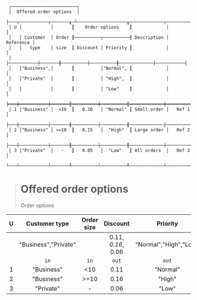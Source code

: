 ```text
 ┌─────────────────────────┐
 │  Offered order options  │
 ├───┬───────────┬───────╥─┴───────────────────╥─────────────┬───────────┐
 │ U │           │       ║    Order options    ║             │           │
 │   │ Customer  │ Order ╟──────────┬──────────╢ Description │ Reference │
 │   │   type    │ size  ║ Discount │ Priority ║             │           │
 │   ├───────────┼───────╫──────────┼──────────╫─────────────┼───────────┤
 │   │"Business",│       ║          │"Normal", ║             │           │
 │   │"Private"  │       ║          │ "High",  ║             │           │
 │   │           │       ║          │ "Low"    ║             │           │
 ╞═══╪═══════════╪═══════╬══════════╪══════════╬═════════════╪═══════════╡
 │ 1 │"Business" │  <10  ║   0.10   │ "Normal" ║ Small order │   Ref 1   │
 ├───┼───────────┼───────╫──────────┼──────────╫─────────────┼───────────┤
 │ 2 │"Business" │ >=10  ║   0.15   │  "High"  ║ Large order │   Ref 2   │
 ├───┼───────────┼───────╫──────────┼──────────╫─────────────┼───────────┤
 │ 3 │"Private"  │   -   ║   0.05   │  "Low"   ║ All orders  │   Ref 3   │
 └───┴───────────┴───────╨──────────┴──────────╨─────────────┴───────────┘
```

> # Offered order options
> Order options
 
| U |    Customer type     | Order size |      Discount      |       Priority        | Description | Reference |
|:-:|:--------------------:|:----------:|:------------------:|:---------------------:|:-----------:|:---------:|
|   | "Business","Private" |            | 0.11, *0.16*, 0.06 | "Normal","High","Low" |             |           |
|   |         `in`         |    `in`    |       `out`        |         `out`         |     `#`     |    `#`    |
| 1 |      "Business"      |    <10     |        0.11        |       "Normal"        | Small order |   Ref 1   |
| 2 |      "Business"      |    >=10    |        0.16        |        "High"         | Large order |   Ref 2   |
| 3 |      "Private"       |     -      |        0.06        |         "Low"         | All orders  |   Ref 3   |

